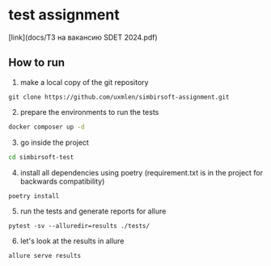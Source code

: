 # test assignment

[link](docs/ТЗ на вакансию SDET 2024.pdf)

## How to run

1. make a local copy of the git repository
```
git clone https://github.com/uxmlen/simbirsoft-assignment.git
```

2. prepare the environments to run the tests
```bash
docker composer up -d
```

3. go inside the project 
```bash
cd simbirsoft-test
```

4. install all dependencies using poetry (requirement.txt is in the project for backwards compatibility)
```bash
poetry install
```

5. run the tests and generate reports for allure
```
pytest -sv --alluredir=results ./tests/
```

6. let's look at the results in allure
```
allure serve results
```
